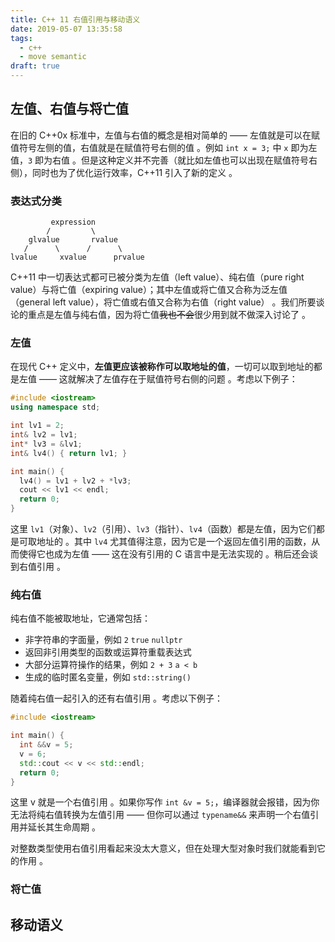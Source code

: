 ```yaml
---
title: C++ 11 右值引用与移动语义
date: 2019-05-07 13:35:58
tags:
  - c++
  - move semantic
draft: true
---
```


<!--more-->

## 左值、右值与将亡值

在旧的 C++0x 标准中，左值与右值的概念是相对简单的 —— 左值就是可以在赋值符号左侧的值，右值就是在赋值符号右侧的值 。例如 `int x = 3;` 中 `x` 即为左值，`3` 即为右值 。但是这种定义并不完善（就比如左值也可以出现在赋值符号右侧），同时也为了优化运行效率，C++11 引入了新的定义 。

### 表达式分类

```
         expression
        /         \
    glvalue       rvalue
   /      \      /      \
lvalue     xvalue      prvalue
```

C++11 中一切表达式都可已被分类为左值（left value）、纯右值（pure right value）与将亡值（expiring value）；其中左值或将亡值又合称为泛左值（general left value），将亡值或右值又合称为右值（right value） 。我们所要谈论的重点是左值与纯右值，因为将亡值~~我也不会~~很少用到就不做深入讨论了 。

### 左值

在现代 C++ 定义中，**左值更应该被称作可以取地址的值**，一切可以取到地址的都是左值 —— 这就解决了左值存在于赋值符号右侧的问题 。考虑以下例子：

```c++
#include <iostream>
using namespace std;

int lv1 = 2;
int& lv2 = lv1;
int* lv3 = &lv1;
int& lv4() { return lv1; }

int main() {
  lv4() = lv1 + lv2 + *lv3;
  cout << lv1 << endl;
  return 0;
}
```

这里 `lv1`（对象）、`lv2`（引用）、`lv3`（指针）、`lv4`（函数）都是左值，因为它们都是可取地址的 。其中 `lv4` 尤其值得注意，因为它是一个返回左值引用的函数，从而使得它也成为左值 —— 这在没有引用的 C 语言中是无法实现的 。稍后还会谈到右值引用 。

### 纯右值

纯右值不能被取地址，它通常包括：

-   非字符串的字面量，例如 `2` `true` `nullptr`
-   返回非引用类型的函数或运算符重载表达式
-   大部分运算符操作的结果，例如 `2 + 3` `a < b`
-   生成的临时匿名变量，例如 `std::string()`

随着纯右值一起引入的还有右值引用 。考虑以下例子：

```c++
#include <iostream>

int main() {
  int &&v = 5;
  v = 6;
  std::cout << v << std::endl;
  return 0;
}
```

这里 v 就是一个右值引用 。如果你写作 `int &v = 5;`，编译器就会报错，因为你无法将纯右值转换为左值引用 —— 但你可以通过 `typename&&` 来声明一个右值引用并延长其生命周期 。

对整数类型使用右值引用看起来没太大意义，但在处理大型对象时我们就能看到它的作用 。

### 将亡值

## 移动语义

